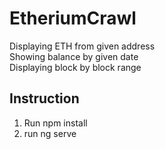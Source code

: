 # EtheriumCrawl

Displaying ETH from given address<br/>
Showing balance by given date<br/>
Displaying block by block range<br/>

## Instruction

1. Run npm install
2. run ng serve
